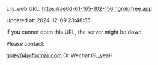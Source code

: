 Lily_web URL: https://ae6d-61-165-102-156.ngrok-free.app

Updated at: 2024-12-09 23:48:55

If you cannot open this URL, the server might be down.

Please contact: 

goley04@foxmail.com Or Wechat:GL_yeaH
